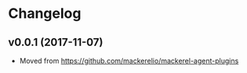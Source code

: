 # Changelog

## v0.0.1 (2017-11-07)

* Moved from https://github.com/mackerelio/mackerel-agent-plugins
